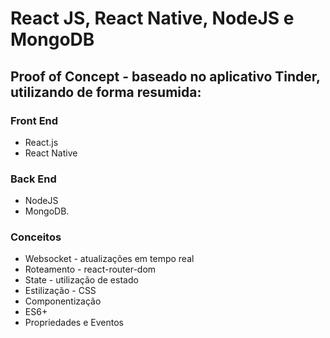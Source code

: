 # React JS, React Native, NodeJS e MongoDB

## Proof of Concept - baseado no aplicativo Tinder, utilizando de forma resumida:

### Front End
  * React.js
  * React Native
  
### Back End
  * NodeJS
  * MongoDB.

### Conceitos
  * Websocket - atualizações em tempo real
  * Roteamento - react-router-dom
  * State - utilização de estado
  * Estilização - CSS
  * Componentização
  * ES6+
  * Propriedades e Eventos



